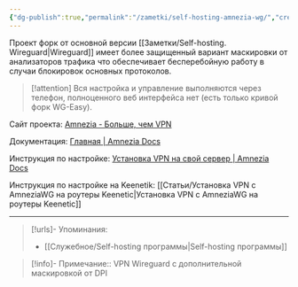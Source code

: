 ```yaml
---
{"dg-publish":true,"permalink":"/zametki/self-hosting-amnezia-wg/","created":"2024-09-28 23:55","updated":"2024-10-01T21:50:36+03:00"}
---
```


Проект форк от основной версии [[Заметки/Self-hosting. Wireguard\|Wireguard]] имеет более защищенный вариант маскировки от анализаторов трафика что обеспечивает бесперебойную работу в случаи блокировок основных протоколов.

> [!attention]
> Вся настройка и управление выполняются через телефон, полноценного веб интерфейса нет (есть только кривой форк WG-Easy).

Сайт проекта: [Amnezia - Больше, чем VPN](https://amnezia.org/ru)

Документация: [Главная | Amnezia Docs](https://docs.amnezia.org/ru/documentation)

Инструкция по настройке: [Установка VPN на свой сервер | Amnezia Docs](https://docs.amnezia.org/ru/documentation/instructions/install-vpn-on-server)

Инструкция по настройке на Keenetik: [[Статьи/Установка VPN с AmneziaWG на роутеры Keenetic\|Установка VPN с AmneziaWG на роутеры Keenetic]]

---
> [!urls]- Упоминания:
> - [[Служебное/Self-hosting программы\|Self-hosting программы]]

> [!info]-
> Примечание:: VPN Wireguard с дополнительной маскировкой от DPI
